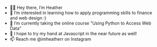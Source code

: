 - 🧚‍♀️ Hey there, I’m Heather
- 🧠 I’m interested in learning how to apply programming skills to finance and web design :)
- 🌱 I’m currently taking the online course  "Using Python to Access Web Data"
- 💞️ I hope to try my hand at Javascript in the near future as well!
- 📫 Reach me @imheatherr on Instagram

<!---
imheatherr/imheatherr is a ✨ special ✨ repository because its `README.md` (this file) appears on your GitHub profile.
You can click the Preview link to take a look at your changes.
--->
